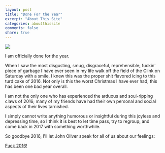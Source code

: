 ```yaml
---
layout: post
title: "Done For the Year"
excerpt: "About This Site"
categories: aboutthissite
comments: false
share: true
---
```


![](http://dennisheppner.com/wp-content/uploads/2015/09/i-quit.png)



I am officially done for the year.


When I saw the most disgusting, smug, disgraceful, reprehensible, fuckin' piece of garbage I have ever seen in my life walk off the field of the Clink on Saturday with a smile, I knew this was the proper shit flavored icing to this turd cake of 2016. Not only is this the worst Christmas I have ever had, this has been one bad year overall.

I am not the only one who has experienced the arduous and soul-ripping claws of 2016; many of my friends have had their own personal and social aspects of their lives tarnished.

I simply cannot write anything humorous or insightful during this joyless and depressing time, so I think it is best to let time pass, try to regroup, and come back in 2017 with something worthwhile.


So goodbye 2016, I'll let John Oliver speak for all of us about our feelings:


[Fuck 2016!](https://www.youtube.com/watch?v=PQ6WPo-oW5Q)










